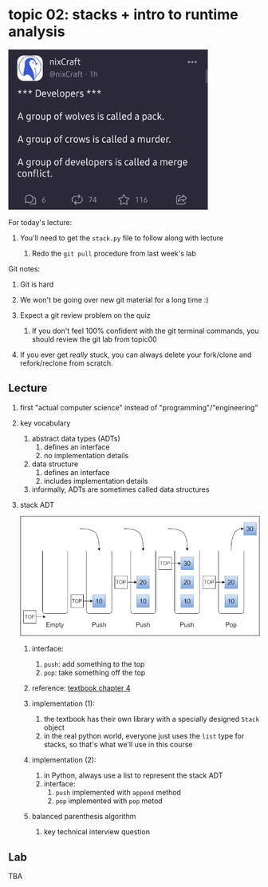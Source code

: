 # topic 02: stacks + intro to runtime analysis

<!--
<center>
<img width=60% src=tests2.jpg />
</center>
-->
<img src=merge-conflict.jpg width=400px />

For today's lecture:

1. You'll need to get the `stack.py` file to follow along with lecture

    1. Redo the `git pull` procedure from last week's lab

Git notes:

1. Git is hard

1. We won't be going over new git material for a long time :)

1. Expect a git review problem on the quiz

    1. If you don't feel 100% confident with the git terminal commands, you should review the git lab from topic00

1. If you ever get *really* stuck, you can always delete your fork/clone and refork/reclone from scratch.

## Lecture

1. first "actual computer science" instead of "programming"/"engineering"

1. key vocabulary
    1. abstract data types (ADTs)
        1. defines an interface
        1. no implementation details
    1. data structure
        1. defines an interface
        1. includes implementation details
    1. informally, ADTs are sometimes called data structures

1. stack ADT

    <img src=stack.webp width=800px />

    1. interface:
        1. `push`: add something to the top
        1. `pop`: take something off the top

    1. reference: [textbook chapter 4](https://runestone.academy/runestone/books/published/pythonds/BasicDS/toctree.html)

    1. implementation (1):
        1. the textbook has their own library with a specially designed `Stack` object
        1. in the real python world, everyone just uses the `list` type for stacks,
           so that's what we'll use in this course

    1. implementation (2):
        1. in Python, always use a list to represent the stack ADT
        1. interface:
            1. `push` implemented with `append` method
            1. `pop` implemented with `pop` metod

    1. balanced parenthesis algorithm
        1. key technical interview question
## Lab

TBA

<!--
1. pytest library
    1. Install with the command:
       ```
       $ pip3 install pytest
       ```
    1. Run all tests in the file `tests/test_main.py` with:
       ```
       $ python3 -m pytest tests/test_main.py
       ```
    1. If you don't include a filename, pytest will test all the files.
       You should test your extra credit with the command
       ```
       $ python3 -m pytest
       ```
    1. If you use the `-x` flag, then pytest will stop after the first error.
       This is useful for development.
       If you want to skip a test case and stop after the second, use the argument `--maxfail 2`.
       The `-x` flag is a shortcut for `--maxfail 1`.

1. runtime analysis
    1. big O/Omega/Theta notation

**Pre-lecture work:**

1. print the `big-o.pdf` file 

1. There is no required lab for this week.
   Instead, you just focus on completing the homework assignment (which is worth 12 points this week).

1. (optional)
   Some of my former students at UCR put together two games for testing your git skills.
   The games have you executing git commands to advance to the next level.
   The links are:

   1. https://github.com/git-game/git-game
   1. https://github.com/git-game/git-game-v2

   You can earn +1 point of extra credit for each game that you complete.
   To claim the extra credit, send me an email telling me how the game ends.
   -->
